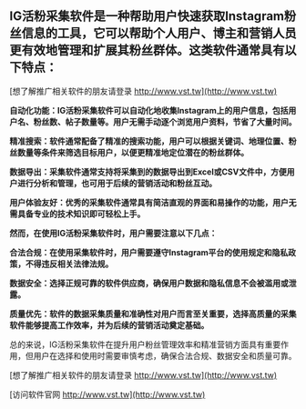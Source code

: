 ## **IG活粉采集软件是一种帮助用户快速获取Instagram粉丝信息的工具，它可以帮助个人用户、博主和营销人员更有效地管理和扩展其粉丝群体。这类软件通常具有以下特点：**

[想了解推广相关软件的朋友请登录 http://www.vst.tw](http://www.vst.tw)

**自动化功能：IG活粉采集软件可以自动化地收集Instagram上的用户信息，包括用户名、粉丝数、帖子数量等。用户无需手动逐个浏览用户资料，节省了大量时间。**

**精准搜索：软件通常配备了精准的搜索功能，用户可以根据关键词、地理位置、粉丝数量等条件来筛选目标用户，以便更精准地定位潜在的粉丝群体。**

**数据导出：采集软件通常支持将采集到的数据导出到Excel或CSV文件中，方便用户进行分析和管理，也可用于后续的营销活动和粉丝互动。**

**用户体验友好：优秀的采集软件通常具有简洁直观的界面和易操作的功能，用户无需具备专业的技术知识即可轻松上手。**

**然而，在使用IG活粉采集软件时，用户需要注意以下几点：**

**合法合规：在使用采集软件时，用户需要遵守Instagram平台的使用规定和隐私政策，不得违反相关法律法规。**

**数据安全：选择正规可靠的软件供应商，确保用户数据和隐私信息不会被滥用或泄露。**

**质量优先：软件的数据采集质量和准确性对用户而言至关重要，选择高质量的采集软件能够提高工作效率，并为后续的营销活动奠定基础。**

总的来说，IG活粉采集软件在提升用户粉丝管理效率和精准营销方面具有重要作用，但用户在选择和使用时需要审慎考虑，确保合法合规、数据安全和质量可靠。

[想了解推广相关软件的朋友请登录 http://www.vst.tw](http://www.vst.tw)


[访问软件官网 http://www.vst.tw](http://www.vst.tw)
